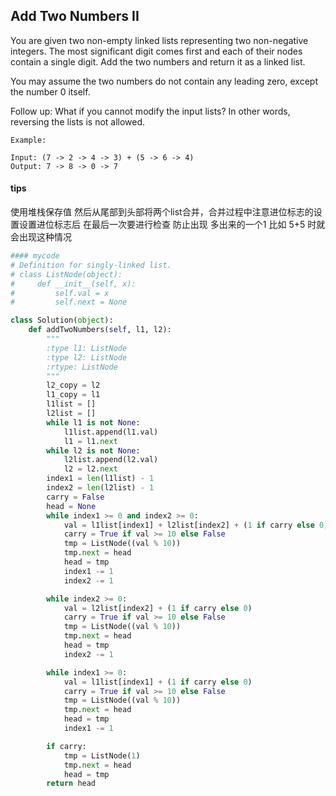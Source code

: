 ## Add Two Numbers II
You are given two non-empty linked lists representing two non-negative integers. The most significant digit comes first and each of their nodes contain a single digit. Add the two numbers and return it as a linked list.

You may assume the two numbers do not contain any leading zero, except the number 0 itself.

Follow up:
What if you cannot modify the input lists? In other words, reversing the lists is not allowed.


```
Example:

Input: (7 -> 2 -> 4 -> 3) + (5 -> 6 -> 4)
Output: 7 -> 8 -> 0 -> 7
```

#### tips
使用堆栈保存值 然后从尾部到头部将两个list合并，合并过程中注意进位标志的设置设置进位标志后 在最后一次要进行检查 防止出现 多出来的一个1 比如 5+5 时就会出现这种情况

```Python
#### mycode
# Definition for singly-linked list.
# class ListNode(object):
#     def __init__(self, x):
#         self.val = x
#         self.next = None

class Solution(object):
    def addTwoNumbers(self, l1, l2):
        """
        :type l1: ListNode
        :type l2: ListNode
        :rtype: ListNode
        """
        l2_copy = l2
        l1_copy = l1
        l1list = []
        l2list = []
        while l1 is not None:
            l1list.append(l1.val)
            l1 = l1.next
        while l2 is not None:
            l2list.append(l2.val)
            l2 = l2.next
        index1 = len(l1list) - 1
        index2 = len(l2list) - 1
        carry = False
        head = None
        while index1 >= 0 and index2 >= 0:
            val = l1list[index1] + l2list[index2] + (1 if carry else 0)
            carry = True if val >= 10 else False
            tmp = ListNode((val % 10))
            tmp.next = head
            head = tmp
            index1 -= 1
            index2 -= 1

        while index2 >= 0:
            val = l2list[index2] + (1 if carry else 0)
            carry = True if val >= 10 else False
            tmp = ListNode((val % 10))
            tmp.next = head
            head = tmp
            index2 -= 1

        while index1 >= 0:
            val = l1list[index1] + (1 if carry else 0)
            carry = True if val >= 10 else False
            tmp = ListNode((val % 10))
            tmp.next = head
            head = tmp
            index1 -= 1

        if carry:
            tmp = ListNode(1)
            tmp.next = head
            head = tmp
        return head
```
